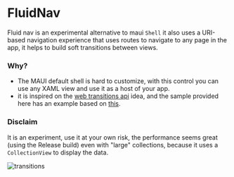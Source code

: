 # FluidNav

Fluid nav is an experimental alternative to maui `Shell` it also uses a URI-based navigation experience that uses routes to navigate to any page in the app, it helps to build soft transitions between views.

### Why?

- The MAUI default shell is hard to customize, with this control you can use any XAML view and use it as a host of your app.
- it is inspired on the [web transitions api](https://developer.chrome.com/docs/web-platform/view-transitions/) idea, and the sample provided here has an example based on [this](https://live-transitions.pages.dev/).

### Disclaim

It is an experiment, use it at your own risk, the performance seems great (using the Release build) even with "large" collections, because it uses a `CollectionView` to display the data.

![transitions](https://github.com/beto-rodriguez/FluidNav/assets/10853349/a6194127-640b-478b-a760-2e0367e1538b)
